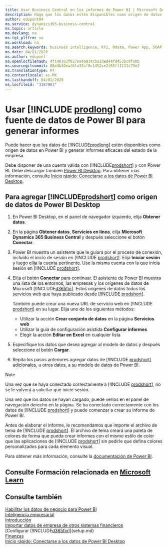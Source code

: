```yaml
---
title: Usar Business Central en los informes de Power BI | Microsoft Docs
description: Haga que los datos estén disponibles como origen de datos en Power BI y generar informes eficaces del estado de la empresa.
author: edupont04
ms.service: dynamics365-business-central
ms.topic: article
ms.devlang: na
ms.tgt_pltfrm: na
ms.workload: na
ms.search.keywords: business intelligence, KPI, Odata, Power App, SOAP, analysis
ms.date: 04/01/2020
ms.author: edupont
ms.openlocfilehash: 4f140303f037ea4a914cba1ded44fd453bcdfabb
ms.sourcegitcommit: 88e4b30eaf6fa32af0c1452ce2f85ff1111c75e2
ms.translationtype: HT
ms.contentlocale: es-MX
ms.lasthandoff: 04/01/2020
ms.locfileid: "3187903"
---
```

# <a name="using-prodlong-as-power-bi-data-source-for-building-reports"></a>Usar [!INCLUDE [prodlong](includes/prodlong.md)] como fuente de datos de Power BI para generar informes

Puede hacer que los datos de [!INCLUDE[prodlong](includes/prodlong.md)] estén disponibles como origen de datos en Power BI y generar informes eficaces del estado de la empresa.  

Debe disponer de una cuenta válida con [!INCLUDE[prodshort](includes/prodshort.md)] y con Power BI. Debe descargar también [Power BI Desktop](https://powerbi.microsoft.com/desktop/). Para obtener más información, consulte [Inicio rápido: Conectarse a los datos de Power BI Desktop](/power-bi/desktop-quickstart-connect-to-data).  

## <a name="to-add-prodshort-as-a-data-source-in-power-bi-desktop"></a>Para agregar [!INCLUDE[prodshort](includes/prodshort.md)] como origen de datos de Power BI Desktop

1. En Power BI Desktop, en el panel de navegador izquierdo, elija **Obtener datos**.
2. En la página **Obtener datos**, **Servicios en línea**, elija **Microsoft Dynamics 365 Business Central** y después seleccione el botón **Conectar**.
3. Power BI muestra un asistente que le guiará por el proceso de conexión, incluido el inicio de sesión en [!INCLUDE [prodshort](includes/prodshort.md)]. Elija **Iniciar sesión** y luego elija la cuenta pertinente. Use la misma cuenta con la que inicia sesión en [!INCLUDE [prodshort](includes/prodshort.md)].
4. Elija el botón **Conectar** para continuar. El asistente de Power BI muestra una lista de los entornos, las empresas y los orígenes de datos de Microsoft [!INCLUDE[d365fin](includes/d365fin_md.md)]. Estos orígenes de datos todos los servicios web que haya publicado desde [!INCLUDE [prodshort](includes/prodshort.md)].

    También puede crear una nueva URL de servicio web en [!INCLUDE [prodshort](includes/prodshort.md)] en su lugar. Elija uno de los siguientes métodos:

      - Utilizar la acción **Crear conjunto de datos** en la página **Servicios web**
      - Utilizar la guía de configuración asistida **Configurar informes**
      - Elegir la acción **Editar en Excel** en cualquier lista

5. Especifique los datos que desea agregar al modelo de datos y después seleccione el botón **Cargar**.
6. Repita los pasos anteriores agregar datos de [!INCLUDE [prodshort](includes/prodshort.md)] adicionales, u otros datos, a su modelo de datos de Power BI.

> [!NOTE]  
> Una vez que se haya conectado correctamente a [!INCLUDE [prodshort](includes/prodshort.md)], no se le volverá a solicitar que inicie sesión.

Una vez que los datos se hayan cargado, puede verlos en el panel de navegación derecho en la página. Se ha conectado correctamente con los datos de [!INCLUDE [prodshort](includes/prodshort.md)] y puede comenzar a crear su informe de Power BI.  

Antes de elaborar el informe, le recomendamos que importe el archivo de tema de [!INCLUDE [prodshort](includes/prodshort.md)].  El archivo de tema creará una paleta de colores de forma que pueda crear informes con el mismo estilo de color que las aplicaciones de [!INCLUDE [prodshort](includes/prodshort.md)] sin pedirle que defina colores personalizados para cada elemento visual.

Para obtener más información, consulte la [documentación de Power BI](/power-bi/consumer/).

## <a name="see-related-training-at-microsoft-learn"></a>Consulte Formación relacionada en [Microsoft Learn](/learn/modules/configure-powerbi-excel-dynamics-365-business-central/index)

## <a name="see-also"></a>Consulte también

[Habilitar los datos de negocio para Power BI](admin-powerbi.md)  
[Inteligencia empresarial](bi.md)  
[Introducción](product-get-started.md)  
[Importar datos de empresa de otros sistemas financieros](across-import-data-configuration-packages.md)  
[Configurar [!INCLUDE[d365fin](includes/d365fin_md.md)]](setup.md)  
[Finanzas](finance.md)  
[Inicio rápido: Conectarse a los datos de Power BI Desktop](/power-bi/desktop-quickstart-connect-to-data)  
